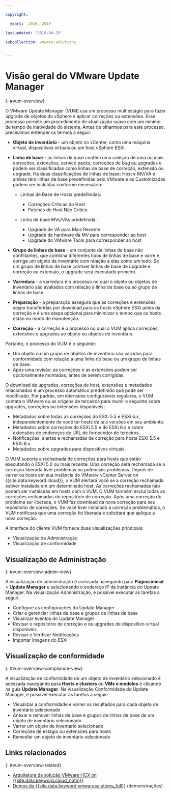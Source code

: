 ```yaml
---

copyright:

  years:  2016, 2019

lastupdated: "2019-04-25"

subcollection: vmware-solutions


---
```


# Visão geral do VMware Update Manager
{: #vum-overview}

O VMware Update Manager (VUM) usa um processo multiestágio para fazer upgrade de objetos do vSphere e aplicar correções ou extensões. Esse processo permite um procedimento de atualização suave com um mínimo de tempo de inatividade do sistema. Antes de olharmos para este processo, precisamos entender os termos a seguir:
* **Objeto de inventário** - um objeto no vCenter, como uma máquina virtual, dispositivos virtuais ou um host vSphere ESXi.
* **Linha de base** - as linhas de base contêm uma coleção de uma ou mais correções, extensões, service packs, correções de bug ou upgrades e podem ser classificadas como linhas de base de correção, extensão ou upgrade. Há duas classificações de linhas de base: Host e MV/VA e ambas têm linhas de base predefinidas pelo VMware e as Customizadas podem ser incluídas conforme necessário:
  - Linhas de Base de Hosts predefinidas:
    - Correções Críticas do Host
    - Patches de Host Não Crítico

  - Linha de base MVs/VAs predefinida:
    - Upgrade de VA para Mais Recente
    - Upgrade de hardware da MV para corresponder ao host
    - Upgrade do VMware Tools para corresponder ao host

* **Grupo de linhas de base** - um conjunto de linhas de base não conflitantes, que combina diferentes tipos de linhas de base e varre e corrige um objeto de inventário com relação a elas como um todo. Se um grupo de linhas de base contiver linhas de base de upgrade e correção ou extensão, o upgrade será executado primeiro.
* **Varredura** - a varredura é o processo no qual o objeto ou objetos de Inventário são avaliados com relação à linha de base ou ao grupo de linhas de base.
* **Preparação** - a preparação assegura que as correções e extensões sejam transferidas por download para os hosts vSphere ESXi antes da correção e é uma etapa opcional para minimizar o tempo que os hosts estão no modo de manutenção.
* **Correção** - a correção é o processo no qual o VUM aplica correções, extensões e upgrades ao objeto ou objetos de inventário.

Portanto, o processo do VUM é o seguinte:
* Um objeto ou um grupo de objetos de inventário são varridos para conformidade com relação a uma linha de base ou um grupo de linhas de base.
* Após uma revisão, as correções e as extensões podem ser opcionalmente montadas, antes de serem corrigidas.

O download de upgrades, correções de host, extensões e metadados relacionados é um processo automático predefinido que pode ser modificado. Por padrão, em intervalos configuráveis regulares, o VUM contata o VMware ou as origens de terceiros para reunir o seguinte sobre upgrades, correções ou extensões disponíveis:

* Metadados sobre todas as correções do ESXi 5.5 e ESXi 6.x, independentemente de você ter hosts de tais versões em seu ambiente.
* Metadados sobre correções do ESXi 5.5 e do ESXi 6.x e sobre extensões de endereços de URL de fornecedor de terceiros.
* Notificações, alertas e rechamadas de correção para hosts ESXi 5.5 e ESXi 6.x.
* Metadados sobre upgrades para dispositivos virtuais.

O VUM suporta a rechamada de correções para hosts que estão executando o ESXi 5.0 ou mais recente. Uma correção será rechamada se a correção liberada tiver problemas ou potenciais problemas. Depois de varrer os hosts em sua instância do VMware vCenter Server on {{site.data.keyword.cloud}}, o VUM alertará você se a correção rechamada estiver instalada em um determinado host. As correções rechamadas não podem ser instaladas em hosts com o VUM. O VUM também exclui todas as correções rechamadas do repositório de correção. Após uma correção do problema ser liberada, o VUM faz download da nova correção para seu repositório de correções. Se você tiver instalado a correção problemática, o VUM notificará que uma correção foi liberada e solicitará que aplique a nova correção.

A interface do cliente VUM fornece duas visualizações principais:
*	Visualização de Administração
*	Visualização de conformidade

##	Visualização de Administração
{: #vum-overview-admin-view}

A visualização de administração é acessada navegando para **Página inicial** > **Update Manager** e selecionando o endereço IP da instância do Update Manager. Na visualização Administração, é possível executar as tarefas a seguir:
*	Configure as configurações do Update Manager
*	Criar e gerenciar linhas de base e grupos de linhas de base
*	Visualizar eventos do Update Manager
*	Revisar o repositório de correção e os upgrades de dispositivo virtual disponíveis
*	Revisar e Verificar Notificações
*	Importar imagens do ESXi

##	Visualização de conformidade
{: #vum-overview-compliance-view}

A visualização de conformidade de um objeto de inventário selecionado é acessada navegando para **Hosts e clusters** ou **VMs e modelos** e clicando na guia **Update Manager**. Na visualização Conformidade do Update Manager, é possível executar as tarefas a seguir:
*	Visualizar a conformidade e varrer os resultados para cada objeto de inventário selecionado
*	Anexar e remover linhas de base e grupos de linhas de base de um objeto de inventário selecionado
*	Varrer um objeto de inventário selecionado
*	Correções de estágio ou extensões para hosts
*	Remediar um objeto de inventário selecionado

## Links relacionados
{: #vum-overview-related}

* [Arquitetura da solução VMware HCX on {{site.data.keyword.cloud_notm}}](/docs/services/vmwaresolutions/services?topic=vmware-solutions-hcx-archi-intro#hcx-archi-intro)
* [Demos do {{site.data.keyword.vmwaresolutions_full}}](https://www.ibm.com/demos/collection/IBM-Cloud-for-VMware-Solutions/) (demonstrações)
